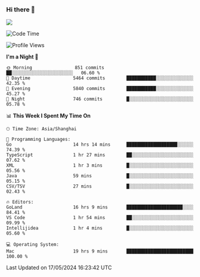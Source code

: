 ### Hi there 👋

<!--
**JJAYCHEN1e/jjaychen1e** is a ✨ _special_ ✨ repository because its `README.md` (this file) appears on your GitHub profile.

Here are some ideas to get you started:

- 🔭 I’m currently working on ...
- 🌱 I’m currently learning ...
- 👯 I’m looking to collaborate on ...
- 🤔 I’m looking for help with ...
- 💬 Ask me about ...
- 📫 How to reach me: ...
- 😄 Pronouns: ...
- ⚡ Fun fact: ...
-->

[![](https://github-readme-stats.vercel.app/api?username=jjaychen1e&show_icons=true)](https://github.com/jjaychen1e/github-readme-stats?count_private=true)

<!--START_SECTION:waka-->
![Code Time](http://img.shields.io/badge/Code%20Time-1%2C181%20hrs%204%20mins-blue)

![Profile Views](http://img.shields.io/badge/Profile%20Views-0-blue)

**I'm a Night 🦉** 

```text
🌞 Morning                851 commits         ██░░░░░░░░░░░░░░░░░░░░░░░   06.60 % 
🌆 Daytime                5464 commits        ███████████░░░░░░░░░░░░░░   42.35 % 
🌃 Evening                5840 commits        ███████████░░░░░░░░░░░░░░   45.27 % 
🌙 Night                  746 commits         █░░░░░░░░░░░░░░░░░░░░░░░░   05.78 % 
```


📊 **This Week I Spent My Time On** 

```text
🕑︎ Time Zone: Asia/Shanghai

💬 Programming Languages: 
Go                       14 hrs 14 mins      ███████████████████░░░░░░   74.39 % 
TypeScript               1 hr 27 mins        ██░░░░░░░░░░░░░░░░░░░░░░░   07.62 % 
XML                      1 hr 3 mins         █░░░░░░░░░░░░░░░░░░░░░░░░   05.56 % 
Java                     59 mins             █░░░░░░░░░░░░░░░░░░░░░░░░   05.15 % 
CSV/TSV                  27 mins             █░░░░░░░░░░░░░░░░░░░░░░░░   02.43 % 

🔥 Editors: 
GoLand                   16 hrs 9 mins       █████████████████████░░░░   84.41 % 
VS Code                  1 hr 54 mins        ██░░░░░░░░░░░░░░░░░░░░░░░   09.99 % 
Intellijidea             1 hr 4 mins         █░░░░░░░░░░░░░░░░░░░░░░░░   05.60 % 

💻 Operating System: 
Mac                      19 hrs 9 mins       █████████████████████████   100.00 % 
```


 Last Updated on 17/05/2024 16:23:42 UTC
<!--END_SECTION:waka-->
